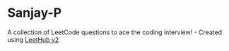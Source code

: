 # Sanjay-P
A collection of LeetCode questions to ace the coding interview! - Created using [LeetHub v2](https://github.com/arunbhardwaj/LeetHub-2.0)
